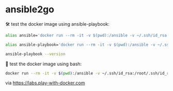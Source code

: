 # ansible2go

🛠 test the docker image using ansible-playbook:

```bash
alias ansible='docker run --rm -it -v $(pwd):/ansible -v ~/.ssh/id_rsa:/root/.ssh/id_rsa --workdir=/ansible devopsteamsdb/devopsteamsdb:ansible2go_latest ansible $@'

alias ansible-playbook='docker run --rm -it -v $(pwd):/ansible -v ~/.ssh/id_rsa:/root/.ssh/id_rsa --workdir=/ansible devopsteamsdb/devopsteamsdb:ansible2go_latest ansible-playbook $@'

ansible-playbook --version
```


🚀 test the docker image using bash:

```bash
docker run --rm -it -v $(pwd):/ansible -v ~/.ssh/id_rsa:/root/.ssh/id_rsa --workdir=/ansible devopsteamsdb/devopsteamsdb:ansible2go_latest bash
```



via https://labs.play-with-docker.com
